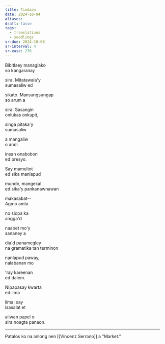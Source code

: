 ```yaml
---
title: Tindaan
date: 2024-10-04
aliases: 
draft: false
tags:
  - translations
  - seedlings
sr-due: 2024-10-08
sr-interval: 4
sr-ease: 270
---
```

Bibitlaey managlako  
so kangaranay

sira. Mitatawala'y  
sumasaliw ed

sikato. Mansungsungap  
so arum a

sira. Sasangin  
onlukas onkupit,

singa pitaka'y  
sumasaliw

a mangaliw  
o andi

insan onabobon  
ed presyo.

Say mamultot  
ed sika manlapud

mundo, mangekal  
ed sika'y pankanawnawan

makasabat--  
Agmo amta

no siopa ka  
angga'd

naabet mo'y  
sananey a

dia'd panamegley  
na gramatika tan terminon

nanlapud paway,  
nalabanan mo

'ray kareenan  
ed dalem.

Nipapasay kwarta  
ed lima

lima; say  
isasalat et

aliwan papel o  
sira noagta panaon.

***
Patalos ko na anlong nen [[Vincenz Serrano]] a "Market."
